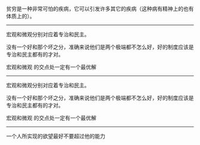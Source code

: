 贫穷是一种非常可怕的疾病，它可以引发许多其它的疾病（这种病有精神上的也有体质上的）。
___
宏观和微观分别对应着专治和民主。

没有一个好和那个坏之分，准确来说他们是两个极端都不怎么好，好的制度应该是专治和民主都有的才对。

  

宏观和微观 的交点处一定有一个最优解
___
宏观和微观分别对应着专治和民主。

没有一个好和那个坏之分，准确来说他们是两个极端都不怎么好，好的制度应该是专治和民主都有的才对。

  

宏观和微观 的交点处一定有一个最优解
___
一个人所实现的欲望最好不要超过他的能力